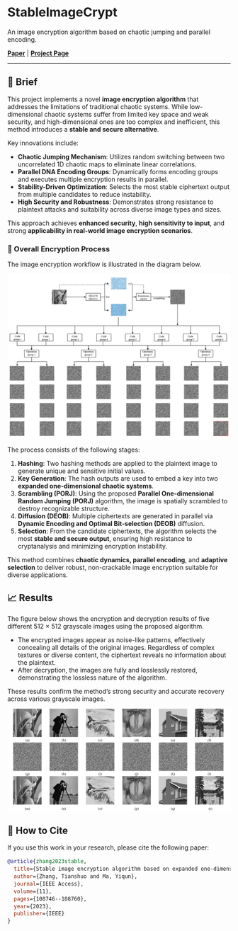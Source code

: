# StableImageCrypt
An image encryption algorithm based on chaotic jumping and parallel encoding.

[**Paper**](https://ieeexplore.ieee.org/stamp/stamp.jsp?tp=&arnumber=10242097) | [**Project Page**](https://github.com/yingtian22/StableImageCrypt)

---

## 📝 Brief

This project implements a novel **image encryption algorithm** that addresses the limitations of traditional chaotic systems. While low-dimensional chaotic systems suffer from limited key space and weak security, and high-dimensional ones are too complex and inefficient, this method introduces a **stable and secure alternative**.

Key innovations include:
- **Chaotic Jumping Mechanism**: Utilizes random switching between two uncorrelated 1D chaotic maps to eliminate linear correlations.
- **Parallel DNA Encoding Groups**: Dynamically forms encoding groups and executes multiple encryption results in parallel.
- **Stability-Driven Optimization**: Selects the most stable ciphertext output from multiple candidates to reduce instability.
- **High Security and Robustness**: Demonstrates strong resistance to plaintext attacks and suitability across diverse image types and sizes.

This approach achieves **enhanced security**, **high sensitivity to input**, and strong **applicability in real-world image encryption scenarios**.

### 🔐 Overall Encryption Process

The image encryption workflow is illustrated in the diagram below.

<div style="background-color: white; display: inline-block; padding: 5px;">
  <img src="Figures/encryption_proces.png" alt="Encryption Proces" />
</div>

The process consists of the following stages:

1. **Hashing**: Two hashing methods are applied to the plaintext image to generate unique and sensitive initial values.
2. **Key Generation**: The hash outputs are used to embed a key into two **expanded one-dimensional chaotic systems**.
3. **Scrambling (PORJ)**: Using the proposed **Parallel One-dimensional Random Jumping (PORJ)** algorithm, the image is spatially scrambled to destroy recognizable structure.
4. **Diffusion (DEOB)**: Multiple ciphertexts are generated in parallel via **Dynamic Encoding and Optimal Bit-selection (DEOB)** diffusion.
5. **Selection**: From the candidate ciphertexts, the algorithm selects the most **stable and secure output**, ensuring high resistance to cryptanalysis and minimizing encryption instability.

This method combines **chaotic dynamics, parallel encoding**, and **adaptive selection** to deliver robust, non-crackable image encryption suitable for diverse applications.

## 📈 Results

The figure below shows the encryption and decryption results of five different 512 × 512 grayscale images using the proposed algorithm.

- The encrypted images appear as noise-like patterns, effectively concealing all details of the original images. Regardless of complex textures or diverse content, the ciphertext reveals no information about the plaintext.
- After decryption, the images are fully and losslessly restored, demonstrating the lossless nature of the algorithm.

These results confirm the method’s strong security and accurate recovery across various grayscale images.

![Encryption and Decryption Results](Figures/Encryption_and_decryption_of_gray_scale_images.png)

## 📄 How to Cite

If you use this work in your research, please cite the following paper:

```bibtex
@article{zhang2023stable,
  title={Stable image encryption algorithm based on expanded one-dimensional chaotic jumping and parallel encoding operation grouping},
  author={Zhang, Tianshuo and Ma, Yiqun},
  journal={IEEE Access},
  volume={11},
  pages={108746--108760},
  year={2023},
  publisher={IEEE}
}
```
